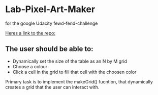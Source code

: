 # Lab-Pixel-Art-Maker

for the google Udacity fewd-fend-challenge

[Heres a link to the repo:](https://github.com/udacity/project-pixel-art-maker-starter)

## The user should be able to:

* Dynamically set the size of the table as an N by M grid
* Choose a colour
* Click a cell in the grid to fill that cell with the choosen color

Primary task is to implement the makeGrid() fucntion, that dynamically creates a grid that the user can interact with.



